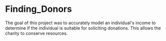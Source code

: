 # Finding_Donors
The goal of this project was to accurately model an individual's income to determine if the individual is suitable for soliciting donations. This allows the charity to conserve resources.

